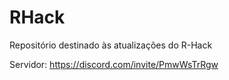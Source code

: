 # RHack
Repositório destinado às atualizações do R-Hack

Servidor:
https://discord.com/invite/PmwWsTrRgw
